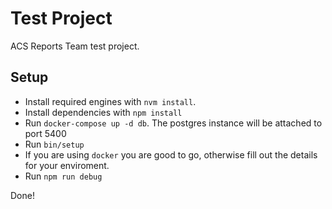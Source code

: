 # Test Project

ACS Reports Team test project.

## Setup

- Install required engines with `nvm install`.
- Install dependencies with `npm install`
- Run `docker-compose up -d db`. The postgres instance will be attached to port 5400
- Run `bin/setup`
- If you are using `docker` you are good to go, otherwise fill out the details 
for your enviroment.
- Run `npm run debug` 

Done!
